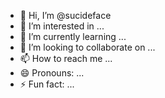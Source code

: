 - 👋 Hi, I’m @sucideface
- 👀 I’m interested in ...
- 🌱 I’m currently learning ...
- 💞️ I’m looking to collaborate on ...
- 📫 How to reach me ...
- 😄 Pronouns: ...
- ⚡ Fun fact: ...

<!---
sucideface/sucideface is a ✨ special ✨ repository because its `README.md` (this file) appears on your GitHub profile.
You can click the Preview link to take a look at your changes.
--->
